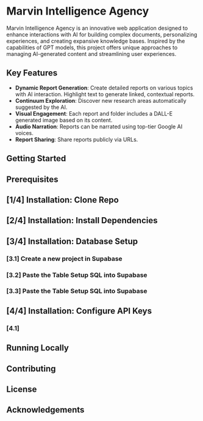 # Marvin Intelligence Agency

Marvin Intelligence Agency is an innovative web application designed to enhance interactions with AI for building complex documents, personalizing experiences, and creating expansive knowledge bases. Inspired by the capabilities of GPT models, this project offers unique approaches to managing AI-generated content and streamlining user experiences.

## Key Features

- **Dynamic Report Generation**: Create detailed reports on various topics with AI interaction. Highlight text to generate linked, contextual reports.
- **Continuum Exploration**: Discover new research areas automatically suggested by the AI.
- **Visual Engagement**: Each report and folder includes a DALL-E generated image based on its content.
- **Audio Narration**: Reports can be narrated using top-tier Google AI voices.
- **Report Sharing**: Share reports publicly via URLs.

## Getting Started

## Prerequisites

## [1/4] Installation: Clone Repo

## [2/4] Installation: Install Dependencies

## [3/4] Installation: Database Setup

### [3.1] Create a new project in Supabase

### [3.2] Paste the Table Setup SQL into Supabase

### [3.3] Paste the Table Setup SQL into Supabase

## [4/4] Installation: Configure API Keys

### [4.1]

## Running Locally

## Contributing

## License

## Acknowledgements
